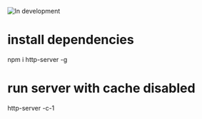 
![In development](https://github.com/CccrizzZ/)

# install dependencies
npm i http-server -g

# run server with cache disabled
http-server -c-1